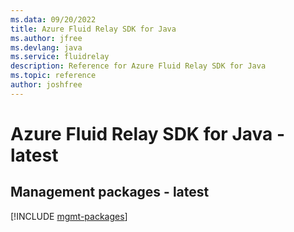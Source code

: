 ```yaml
---
ms.data: 09/20/2022
title: Azure Fluid Relay SDK for Java
ms.author: jfree
ms.devlang: java
ms.service: fluidrelay
description: Reference for Azure Fluid Relay SDK for Java
ms.topic: reference
author: joshfree
---
```

# Azure Fluid Relay SDK for Java - latest

## Management packages - latest
[!INCLUDE [mgmt-packages](fluid-relay-mgmt-index.md)]
